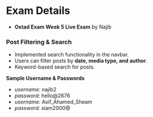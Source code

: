 # Exam Details

- **Ostad Exam Week 5 Live Exam** by Najib

### **Post Filtering & Search**

- Implemented search functionality in the navbar.
- Users can filter posts by **date, media type, and author**.
- Keyword-based search for posts.

**Sample Username & Passwords**
- *username:* najib2
- *password:* hello@2676
- *username:* Asif_Ahamed_Sheam
- *password:* siam2000@
